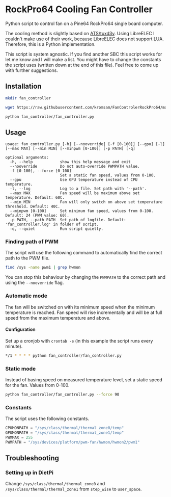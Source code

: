 # RockPro64 Cooling Fan Controller

Python script to control fan on a Pine64 RockPro64 single board computer.

The cooling method is slightly based on [ATS/tuxd3v](https://github.com/tuxd3v/ats). Using LibreELEC I couldn't make use of their work, because LibreELEC does not support LUA. Therefore, this is a Python implementation.

This script is system agnostic. If you find another SBC this script works for let me know and I will make a list. You might have to change the constants the script uses (written down at the end of this file). Feel free to come up with further suggestions.

## Installation

```sh
mkdir fan_controller
```
```sh
wget https://raw.githubusercontent.com/kromsam/FanControlerRockPro64/main/fan_controller.py -O fan_controller/fan_controller.py
```
```sh
python fan_controller/fan_controller.py
```

## Usage

```
usage: fan_controller.py [-h] [--nooverride] [-f [0-100]] [--gpu] [-l] [--max MAX] [--min MIN] [--minpwm [0-100]] [-p PATH] [-q]

optional arguments:
  -h, --help            show this help message and exit
  --nooverride          Do not auto-override PWMPATH value.
  -f [0-100], --force [0-100]
                        Set a static fan speed, values from 0-100.
  --gpu                 Use GPU temperature instead of CPU temperature.
  -l, --log             Log to a file. Set path with '--path'.
  --max MAX             Fan speed will be maximum above set temperature. Default: 60C.
  --min MIN             Fan will only switch on above set temperature threshold. Default: 40C.
  --minpwm [0-100]      Set minimum fan speed, values from 0-100. Default: 24 (PWM value: 60).
  -p PATH, --path PATH  Set path of logfile. Default: 'fan_controller.log' in folder of script.
  -q, --quiet           Run script quietly.
```

### Finding path of PWM

The script will use the following command to automatically find the correct path to the PWM file.

```sh
find /sys -name pwm1 | grep hwmon
```

You can stop this behaviour by changing the `PWMPATH` to the correct path and using the `--nooverride` flag.

### Automatic mode

The fan will be switched on with its minimum speed when the minimum temperature is reached. Fan speed will rise incrementally and will be at full speed from the maximum temperature and above.

#### Configuration

Set up a cronjob with `crontab -e` (in this example the script runs every minute).
```sh
*/1 * * * * python fan_controller/fan_controller.py
```

### Static mode

Instead of basing speed on measured temperature level, set a static speed for the fan. Values from 0-100.

```sh
python fan_controller/fan_controller.py --force 90
```

### Constants

The script uses the following constants.

```python
CPUMONPATH = "/sys/class/thermal/thermal_zone0/temp"
GPUMONPATH = "/sys/class/thermal/thermal_zone1/temp"
PWMMAX = 255
PWMPATH = "/sys/devices/platform/pwm-fan/hwmon/hwmon2/pwm1"
```

## Troubleshooting

### Setting up in DietPi

Change `/sys/class/thermal/thermal_zone0` and `/sys/class/thermal/thermal_zone1` from `step_wise` to `user_space`.
